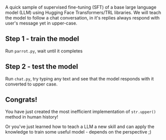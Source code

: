 A quick sample of supervised fine-tuning (SFT) of a base large language model (LLM) using Hugging Face Transformers/TRL libraries. We will teach the model to follow a chat conversation, in it's replies always respond with user's message yet in upper-case.

## Step 1 - train the model

Run `parrot.py`, wait until it completes

## Step 2 - test the model

Run `chat.py`, try typing any text and see that the model responds with it converted to upper case.

## Congrats! 

You have just created the most inefficient implementation of `str.upper()` method in human history! 

Or you've just learned how to teach a LLM a new skill and can apply the knowledge to train some useful model - depends on the perspective ;)